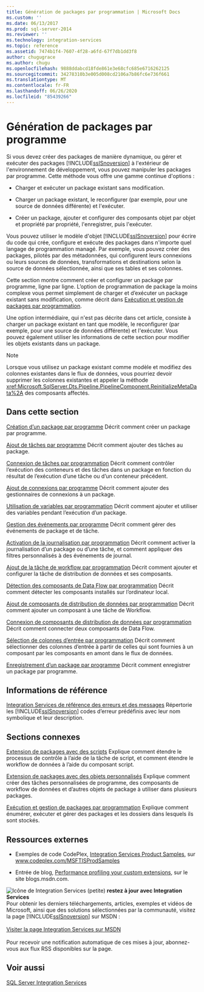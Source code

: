 ```yaml
---
title: Génération de packages par programmation | Microsoft Docs
ms.custom: ''
ms.date: 06/13/2017
ms.prod: sql-server-2014
ms.reviewer: ''
ms.technology: integration-services
ms.topic: reference
ms.assetid: 7474b1f4-7607-4f28-a6fd-67f7db1dd3f8
author: chugugrace
ms.author: chugu
ms.openlocfilehash: 9888ddabcd18fde861e3e68cfc685e6716262125
ms.sourcegitcommit: 34278310b3e005d008cd2106a7b86fc6e736f661
ms.translationtype: MT
ms.contentlocale: fr-FR
ms.lasthandoff: 06/26/2020
ms.locfileid: "85439266"
---
```

# <a name="building-packages-programmatically"></a>Génération de packages par programme
  Si vous devez créer des packages de manière dynamique, ou gérer et exécuter des packages [!INCLUDE[ssISnoversion](../../includes/ssisnoversion-md.md)] à l'extérieur de l'environnement de développement, vous pouvez manipuler les packages par programme. Cette méthode vous offre une gamme continue d'options :

-   Charger et exécuter un package existant sans modification.

-   Charger un package existant, le reconfigurer (par exemple, pour une source de données différente) et l'exécuter.

-   Créer un package, ajouter et configurer des composants objet par objet et propriété par propriété, l'enregistrer, puis l'exécuter.

 Vous pouvez utiliser le modèle d'objet [!INCLUDE[ssISnoversion](../../includes/ssisnoversion-md.md)] pour écrire du code qui crée, configure et exécute des packages dans n'importe quel langage de programmation managé. Par exemple, vous pouvez créer des packages, pilotés par des métadonnées, qui configurent leurs connexions ou leurs sources de données, transformations et destinations selon la source de données sélectionnée, ainsi que ses tables et ses colonnes.

 Cette section montre comment créer et configurer un package par programme, ligne par ligne. L’option de programmation de package la moins complexe vous permet simplement de charger et d’exécuter un package existant sans modification, comme décrit dans [Exécution et gestion de packages par programmation](../run-manage-packages-programmatically/running-and-managing-packages-programmatically.md).

 Une option intermédiaire, qui n'est pas décrite dans cet article, consiste à charger un package existant en tant que modèle, le reconfigurer (par exemple, pour une source de données différente) et l'exécuter. Vous pouvez également utiliser les informations de cette section pour modifier les objets existants dans un package.

> [!NOTE]
>  Lorsque vous utilisez un package existant comme modèle et modifiez des colonnes existantes dans le flux de données, vous pourriez devoir supprimer les colonnes existantes et appeler la méthode <xref:Microsoft.SqlServer.Dts.Pipeline.PipelineComponent.ReinitializeMetaData%2A> des composants affectés.

## <a name="in-this-section"></a>Dans cette section
 [Création d’un package par programme](../building-packages-programmatically/creating-a-package-programmatically.md) Décrit comment créer un package par programme.

 [Ajout de tâches par programme](../building-packages-programmatically/adding-tasks-programmatically.md) Décrit comment ajouter des tâches au package.

 [Connexion de tâches par programmation](../building-packages-programmatically/connecting-tasks-programmatically.md) Décrit comment contrôler l’exécution des conteneurs et des tâches dans un package en fonction du résultat de l’exécution d’une tâche ou d’un conteneur précédent.

 [Ajout de connexions par programme](../building-packages-programmatically/adding-connections-programmatically.md) Décrit comment ajouter des gestionnaires de connexions à un package.

 [Utilisation de variables par programmation](../building-packages-programmatically/working-with-variables-programmatically.md) Décrit comment ajouter et utiliser des variables pendant l’exécution d’un package.

 [Gestion des événements par programme](../building-packages-programmatically/handling-events-programmatically.md) Décrit comment gérer des événements de package et de tâche.

 [Activation de la journalisation par programmation](../building-packages-programmatically/enabling-logging-programmatically.md) Décrit comment activer la journalisation d’un package ou d’une tâche, et comment appliquer des filtres personnalisés à des événements de journal.

 [Ajout de la tâche de workflow par programmation](../building-packages-programmatically/adding-the-data-flow-task-programmatically.md) Décrit comment ajouter et configurer la tâche de distribution de données et ses composants.

 [Détection des composants de Data Flow par programmation](../building-packages-programmatically/discovering-data-flow-components-programmatically.md) Décrit comment détecter les composants installés sur l’ordinateur local.

 [Ajout de composants de distribution de données par programmation](../building-packages-programmatically/adding-data-flow-components-programmatically.md) Décrit comment ajouter un composant à une tâche de Workflow.

 [Connexion de composants de distribution de données par programmation](../building-packages-programmatically/connecting-data-flow-components-programmatically.md) Décrit comment connecter deux composants de Data Flow.

 [Sélection de colonnes d’entrée par programmation](../building-packages-programmatically/selecting-input-columns-programmatically.md) Décrit comment sélectionner des colonnes d’entrée à partir de celles qui sont fournies à un composant par les composants en amont dans le flux de données.

 [Enregistrement d’un package par programme](../building-packages-programmatically/saving-a-package-programmatically.md) Décrit comment enregistrer un package par programme.

## <a name="reference"></a>Informations de référence
 [Integration Services de référence des erreurs et des messages](../integration-services-error-and-message-reference.md) Répertorie les [!INCLUDE[ssISnoversion](../../includes/ssisnoversion-md.md)] codes d’erreur prédéfinis avec leur nom symbolique et leur description.

## <a name="related-sections"></a>Sections connexes
 [Extension de packages avec des scripts](../extending-packages-scripting/extending-packages-with-scripting.md) Explique comment étendre le processus de contrôle à l’aide de la tâche de script, et comment étendre le workflow de données à l’aide du composant script.

 [Extension de packages avec des objets personnalisés](../extending-packages-custom-objects/extending-packages-with-custom-objects.md) Explique comment créer des tâches personnalisées de programme, des composants de workflow de données et d’autres objets de package à utiliser dans plusieurs packages.

 [Exécution et gestion de packages par programmation](../run-manage-packages-programmatically/running-and-managing-packages-programmatically.md) Explique comment énumérer, exécuter et gérer des packages et les dossiers dans lesquels ils sont stockés.

## <a name="external-resources"></a>Ressources externes

-   Exemples de code CodePlex, [Integration Services Product Samples](https://go.microsoft.com/fwlink/?LinkID=131204), sur www.codeplex.com/MSFTISProdSamples

-   Entrée de blog, [Performance profiling your custom extensions](https://go.microsoft.com/fwlink/?LinkId=238831), sur le site blogs.msdn.com.

![Icône de Integration Services (petite)](../media/dts-16.gif "Icône Integration Services (petite)")  **restez à jour avec Integration Services**<br /> Pour obtenir les derniers téléchargements, articles, exemples et vidéos de Microsoft, ainsi que des solutions sélectionnées par la communauté, visitez la page [!INCLUDE[ssISnoversion](../../includes/ssisnoversion-md.md)] sur MSDN :<br /><br /> [Visiter la page Integration Services sur MSDN](https://go.microsoft.com/fwlink/?LinkId=136655)<br /><br /> Pour recevoir une notification automatique de ces mises à jour, abonnez-vous aux flux RSS disponibles sur la page.

## <a name="see-also"></a>Voir aussi
 [SQL Server Integration Services](../sql-server-integration-services.md)


